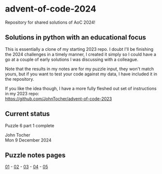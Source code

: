 # advent-of-code-2024

Repository for shared solutions of AoC 2024!

## Solutions in python with an educational focus

This is essentially a clone of my starting 2023 repo.  I doubt I'll be finishing the 2024 challenges in a timely manner, I created it simply so I could have a go at a couple of early solutions I was discussing with a colleague.

Note that the results in my notes are for my puzzle input, they won't match yours, but if you want to test your code against my data, I have included 
it in the repository.

If you like the idea though, I have a more fully fleshed out set of instructions in my 2023 repo:  
https://github.com/JohnTocher/advent-of-code-2023

## Current status

Puzzle 6 part 1 complete

John Tocher  
Mon 9 December 2024

## Puzzle notes pages

[01](Puzzle_01/puzzle_01_notes.md) - [02](Puzzle_02/puzzle_02_notes.md) - [03](Puzzle_03/puzzle_03_notes.md) - [04](Puzzle_04/puzzle_04_notes.md) - [05](Puzzle_05/puzzle_05_notes.md)